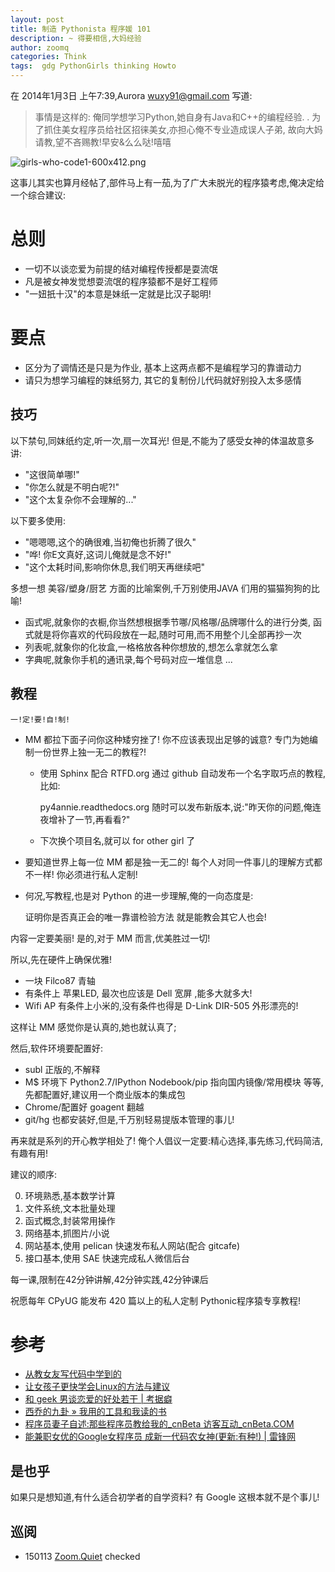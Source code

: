 ```yaml
---
layout: post
title: 制造 Pythonista 程序媛 101
description: ~ 得要相信,大妈经验
author: zoomq
categories: Think
tags:  gdg PythonGirls thinking Howto
---
```


在 2014年1月3日 上午7:39,Aurora <wuxy91@gmail.com> 写道:

> 事情是这样的:
> 俺同学想学习Python,她自身有Java和C++的编程经验. . 
> 为了抓住美女程序员给社区招徕美女,亦担心俺不专业造成误人子弟,
> 故向大妈请教,望不吝赐教!早安&么么哒!嘻嘻
>

![girls-who-code1-600x412.png](http://www.techcabal.com/wp-content/uploads/2013/06/girls-who-code1-600x412.png)

这事儿其实也算月经帖了,部件马上有一茄,为了广大未脱光的程序猿考虑,俺决定给一个综合建议:

# 总则

- 一切不以谈恋爱为前提的结对编程传授都是耍流氓
- 凡是被女神发觉想耍流氓的程序猿都不是好工程师
- "一妞扺十汉"的本意是妹纸一定就是比汉子聪明!

<!--more-->

# 要点
- 区分为了调情还是只是为作业, 基本上这两点都不是编程学习的靠谱动力
- 请只为想学习编程的妺纸努力, 其它的复制份儿代码就好别投入太多感情

## 技巧
以下禁句,同妺纸约定,听一次,扇一次耳光! 但是,不能为了感受女神的体温故意多讲:

- "这很简单哪!"
- "你怎么就是不明白呢?!"
- "这个太复杂你不会理解的..."

以下要多使用:

- "嗯嗯嗯,这个的确很难,当初俺也折腾了很久"
- "哗! 你E文真好,这词儿俺就是念不好!"
- "这个太耗时间,影响你休息,我们明天再继续吧"

多想一想 美容/塑身/厨艺 方面的比喻案例,千万别使用JAVA 们用的猫猫狗狗的比喻!
- 函式呢,就象你的衣橱,你当然想根据季节哪/风格哪/品牌哪什么的进行分类, 函式就是将你喜欢的代码段放在一起,随时可用,而不用整个儿全部再抄一次
- 列表呢,就象你的化妆盒,一格格放各种你想放的,想怎么拿就怎么拿
- 字典呢,就象你手机的通讯录,每个号码对应一堆信息
...

## 教程
`一!定!要!自!制!`

- MM 都拉下面子问你这种矮穷挫了! 你不应该表现出足够的诚意? 专门为她编制一份世界上独一无二的教程?!
    - 使用 Sphinx 配合 RTFD.org 通过 github 自动发布一个名字取巧点的教程,比如:

        py4annie.readthedocs.org
        随时可以发布新版本,说:"昨天你的问题,俺连夜增补了一节,再看看?"

    - 下次换个项目名,就可以 for other girl 了

- 要知道世界上每一位 MM 都是独一无二的! 每个人对同一件事儿的理解方式都不一样! 你必须进行私人定制!
- 何况,写教程,也是对 Python 的进一步理解,俺的一向态度是:

    证明你是否真正会的唯一靠谱检验方法
    就是能教会其它人也会!

内容一定要美丽!
是的,对于 MM 而言,优美胜过一切!

所以,先在硬件上确保优雅!

- 一块 Filco87 青轴
- 有条件上 苹果LED, 最次也应该是 Dell 宽屏 ,能多大就多大!
- Wifi AP 有条件上小米的,没有条件也得是 D-Link DIR-505 外形漂亮的!

这样让 MM 感觉你是认真的,她也就认真了;

然后,软件环境要配置好:

- subl 正版的,不解释
- M$ 环境下 Python2.7/IPython Nodebook/pip 指向国内镜像/常用模块 等等,先都配置好,建议用一个商业版本的集成包
- Chrome/配置好 goagent 翻越
- git/hg 也都安装好,但是,千万别轻易提版本管理的事儿! 

再来就是系列的开心教学相处了!
俺个人倡议一定要:精心选择,事先练习,代码简洁,有趣有用!

建议的顺序:

0. 环境熟悉,基本数学计算
1. 文件系统,文本批量处理
2. 函式概念,封装常用操作
3. 网络基本,抓图片/小说
4. 网站基本,使用 pelican 快速发布私人网站(配合 gitcafe)
5. 接口基本,使用 SAE 快速完成私人微信后台

每一课,限制在42分钟讲解,42分钟实践,42分钟课后

祝愿每年 CPyUG 能发布 420 篇以上的私人定制 Pythonic程序猿专享教程!


# 参考

- [从教女友写代码中学到的 ](http://mp.weixin.qq.com/mp/appmsg/show?__biz=MjM5MDEyMDk4Mw%3D%3D&appmsgid=10000342&itemidx=1&sign=17efd5a0d1bb2d9f7f1f9e4d24197041&scene=1#wechat_redirect)
- [让女孩子更快学会Linux的方法与建议](http://ruojiner.clanmark.com/viewtopic.php?id=200)
- [和 geek 男谈恋爱的好处若干 | 考据癖 ](http://localhost-8080.com/2013/05/reasons-to-date-a-geek-boy/)
- [西乔的九卦 » 我用的工具和我读的书 ](http://blog.xiqiao.info/2012/10/22/1309)
- [程序员妻子自述:那些程序员教给我的_cnBeta 访客互动_cnBeta.COM ](http://www.cnbeta.com/articles/233442.htm)
- [能兼职女优的Google女程序员 成新一代码农女神(更新:有种!) | 雷锋网 ](http://www.leiphone.com/0820-sgot-google-pretty-girl.html)
    


## 是也乎

如果只是想知道,有什么适合初学者的自学资料?
有 Google 这根本就不是个事儿!







## 巡阅
- 150113 [Zoom.Quiet](http://zoomquiet.io/) checked




